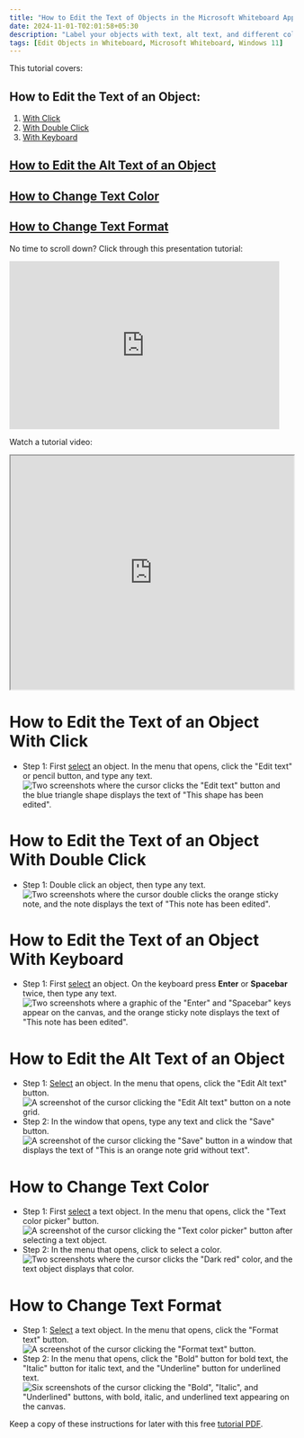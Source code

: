 ```yaml
---
title: "How to Edit the Text of Objects in the Microsoft Whiteboard App (Windows 11)"
date: 2024-11-01-T02:01:58+05:30
description: "Label your objects with text, alt text, and different colors and formatting."
tags: [Edit Objects in Whiteboard, Microsoft Whiteboard, Windows 11]
---
```

This tutorial covers:

## How to Edit the Text of an Object:
1. [With Click](#1)
2. [With Double Click](#2)
3. [With Keyboard](#3)

## [How to Edit the Alt Text of an Object](#4)

## [How to Change Text Color](#5)

## [How to Change Text Format](#6)

<p>No time to scroll down? Click through this presentation tutorial:</p>
<iframe src="https://docs.google.com/presentation/d/e/2PACX-1vR9fvbFYnyhyAv2sLZ8md7aG73qwzKZLcoTTq_2MPQqDbAXvRYAlkNSYANhpoipn5y6x1w-uTVuXYSx/embed?start=false&loop=false&delayms=3000" frameborder="0" width="480" height="299" allowfullscreen="true" mozallowfullscreen="true" webkitallowfullscreen="true"></iframe>

<br />

Watch a tutorial video:
<iframe class="BLOG_video_class" allowfullscreen="" youtube-src-id="3_pSq-yZTqQ" width="100%" height="416" src="https://www.youtube.com/embed/3_pSq-yZTqQ"></iframe>

<br />

<h1 id="1">How to Edit the Text of an Object With Click</h1>

* Step 1: First [select](https://qhtutorials.github.io/posts/how-to-edit-objects-in-whiteboard/) an object. In the menu that opens, click the "Edit text" or pencil button, and type any text. <div class="stepimage">![Two screenshots where the cursor clicks the "Edit text" button and the blue triangle shape displays the text of "This shape has been edited".](blogedittextclick.png "Click 'Edit text' and type any text")</div>

<h1 id="2">How to Edit the Text of an Object With Double Click</h1>

* Step 1: Double click an object, then type any text. <div class="stepimage">![Two screenshots where the cursor double clicks the orange sticky note, and the note displays the text of "This note has been edited".](blogdblclicktext.png "Double click an object and type any text")</div>

<h1 id="3">How to Edit the Text of an Object With Keyboard</h1>

* Step 1: First [select](https://qhtutorials.github.io/posts/how-to-edit-objects-in-whiteboard/) an object. On the keyboard press **Enter** or **Spacebar** twice, then type any text. <div class="stepimage">![Two screenshots where a graphic of the "Enter" and "Spacebar" keys appear on the canvas, and the orange sticky note displays the text of "This note has been edited".](blogtabedittext.png "Press 'Enter' or 'Spacebar' twice and type any text")</div>

<h1 id="4">How to Edit the Alt Text of an Object</h1>

* Step 1: [Select](https://qhtutorials.github.io/posts/how-to-edit-objects-in-whiteboard/) an object. In the menu that opens, click the "Edit Alt text" button. <div class="stepimage">![A screenshot of the cursor clicking the "Edit Alt text" button on a note grid.](blogclickeditalttext.png "Click 'Edit Alt text' ")</div>
* Step 2: In the window that opens, type any text and click the "Save" button. <div class="stepimage">![A screenshot of the cursor clicking the "Save" button in a window that displays the text of "This is an orange note grid without text".](blogclicknotegrid2edit.png "Type an text and click 'Save' ")</div>

<h1 id="5">How to Change Text Color</h1>

* Step 1: First [select](https://qhtutorials.github.io/posts/how-to-open-microsoft-whiteboard/) a text object. In the menu that opens, click the "Text color picker" button. <div class="stepimage">![A screenshot of the cursor clicking the "Text color picker" button after selecting a text object.](blogclicktextcolor1.png "Click 'Text color picker' ")</div>
* Step 2: In the menu that opens, click to select a color. <div class="stepimage">![Two screenshots where the cursor clicks the "Dark red" color, and the text object displays that color.](blogclicktext.png "Select a color")</div>

<h1 id="6">How to Change Text Format</h1>

* Step 1: [Select](https://qhtutorials.github.io/posts/how-to-edit-objects-in-whiteboard/) a text object. In the menu that opens, click the "Format text" button. <div class="stepimage">![A screenshot of the cursor clicking the "Format text" button.](blogclicktextformat1.png "Click 'Format text' ")</div>
* Step 2: In the menu that opens, click the "Bold" button for bold text, the "Italic" button for italic text, and the "Underline" button for underlined text. <div class="stepimage">![Six screenshots of the cursor clicking the "Bold", "Italic", and "Underlined" buttons, with bold, italic, and underlined text appearing on the canvas.](blogpptclickfont.png "Click 'Bold', 'Italic', and/or 'Underline' ")</div>

Keep a copy of these instructions for later with this free [tutorial PDF](https://drive.google.com/file/d/1m6RpL1ayEqv0krYoTaSgKPtzvtOR8oJ0/view?usp=sharing).

<br />






